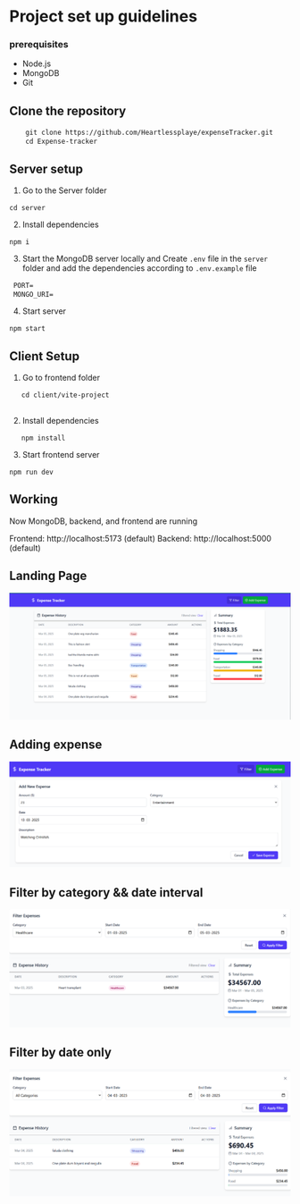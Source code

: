 # Project set up guidelines

### prerequisites

- Node.js
- MongoDB
- Git
  

## Clone the repository

```
    git clone https://github.com/Heartlessplaye/expenseTracker.git
    cd Expense-tracker
```



## Server setup

1. Go to the Server folder

```
cd server

```

2. Install dependencies

```
npm i

```

3. Start the MongoDB server locally  and Create `.env` file in the `server` folder and add the dependencies according to `.env.example` file

```
 PORT=
 MONGO_URI=

```

4. Start server

```
npm start

```

## Client Setup

1. Go to frontend folder

```
   cd client/vite-project
   

```

2. Install dependencies

```
   npm install

```

3. Start frontend server

```
npm run dev

```

## Working
Now MongoDB, backend, and frontend are running 

Frontend: http://localhost:5173 (default)
Backend: http://localhost:5000 (default)

## Landing Page 
![landing page](image.png)

## Adding expense
![adding expense](image-1.png)

## Filter by category && date interval
![filter by category](image-2.png)

## Filter by date only
![filter by dates](image-3.png)
